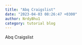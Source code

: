 ```yaml
---
title: "Abq Craigslist"
date: "2023-04-03 08:26:47 +0300"
author: NrdyBhu1
category: tutorial blog
---
```

Abq Craigslist
